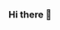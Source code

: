 ### Hi there 👋

<!--
**AminRahkan/AminRahkan** is a ✨ _special_ ✨ repository because its `README.md` (this file) appears on your GitHub profile.

Here are some ideas to get you started:

- 🔭 I’m currently working on Gap Messenger 
- 🌱 I’m currently learning Android Native (Kotlin)
- 👯 I’m looking to collaborate on International Companies
- 🤔 I’m looking for help with ...
- 💬 Ask me about ...
- 📫 How to reach me: ...
- 😄 Pronouns: ...
- ⚡ Fun fact: ...
-->
